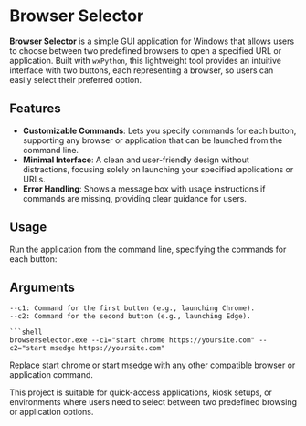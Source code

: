# Browser Selector

**Browser Selector** is a simple GUI application for Windows that allows users to choose between two predefined browsers to open a specified URL or application. Built with `wxPython`, this lightweight tool provides an intuitive interface with two buttons, each representing a browser, so users can easily select their preferred option.

## Features

- **Customizable Commands**: Lets you specify commands for each button, supporting any browser or application that can be launched from the command line.
- **Minimal Interface**: A clean and user-friendly design without distractions, focusing solely on launching your specified applications or URLs.
- **Error Handling**: Shows a message box with usage instructions if commands are missing, providing clear guidance for users.

## Usage

Run the application from the command line, specifying the commands for each button:

## Arguments

    --c1: Command for the first button (e.g., launching Chrome).
    --c2: Command for the second button (e.g., launching Edge).

    ```shell
    browserselector.exe --c1="start chrome https://yoursite.com" --c2="start msedge https://yoursite.com"

Replace start chrome or start msedge with any other compatible browser or application command.

This project is suitable for quick-access applications, kiosk setups, or environments where users need to select between two predefined browsing or application options.


